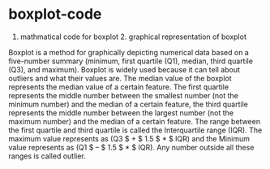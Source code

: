 # boxplot-code
1. mathmatical code for boxplot 2. graphical representation of boxplot

Boxplot is a method for graphically depicting numerical data based on a five-number summary (minimum, first quartile (Q1), median, third quartile (Q3), and maximum). 
Boxplot is widely used because it can tell about outliers and what their values are. The median value of the boxplot represents the median value of a certain feature. 
The first quartile represents the middle number between the smallest number (not the minimum number) and the median of a certain feature, the third quartile represents the middle number between the largest number (not the maximum number) and the median of a certain feature.
The range between the first quartile and third quartile is called the Interquartile range (IQR). The maximum value represents as (Q3 $ + $ 1.5 $ * $ IQR) and the Minimum value represents as (Q1 $ – $ 1.5 $ * $ IQR). 
Any number outside all these ranges is called outlier.
